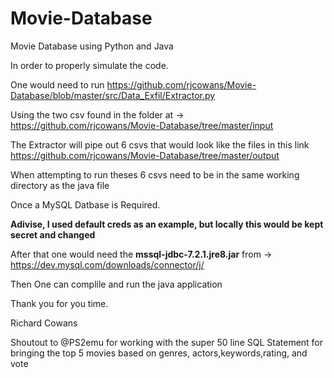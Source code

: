 # Movie-Database
Movie Database using Python and Java

In order to properly simulate the code. 

One would need to run https://github.com/rjcowans/Movie-Database/blob/master/src/Data_Exfil/Extractor.py

Using the two csv found in the folder at -> https://github.com/rjcowans/Movie-Database/tree/master/input

The Extractor will pipe out 6 csvs that would look like the files in this link https://github.com/rjcowans/Movie-Database/tree/master/output

When attempting to run theses 6 csvs need to be in the same working directory as the java file

Once a MySQL Datbase is Required. 

**Adivise, I used default creds as an example, but locally this would be kept secret and changed**

After that one would need the **mssql-jdbc-7.2.1.jre8.jar** from -> https://dev.mysql.com/downloads/connector/j/

Then One can complile and run the java application

Thank you for you time.

Richard Cowans

Shoutout to @PS2emu for working with the super 50 line SQL Statement for bringing the top 5 movies based on genres, actors,keywords,rating, and vote

